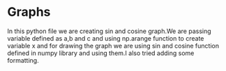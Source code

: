 # Graphs
In this python file we are creating sin and cosine graph.We are passing variable defined as a,b and c and  using np.arange function to create variable x and for drawing the graph we are
using sin and cosine function defined in numpy library and using them.I also tried adding some formatting. 
